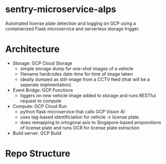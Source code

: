 # sentry-microservice-alps
Automated license plate detection and logging on GCP using a containerized Flask microservice and serverless storage trigger.

# Architecture 
- Storage: GCP Cloud Storage
    - simple storage dump for one-shot images of a vehicle
    - filename hardcodes date-time for time of image taken
    - ideally dumped as still-image from a CCTV feed (that will be a seperate implmentation) 
- Event Bridge: GCP Functions
    - tiggers on new vehicle image added to storage and runs RESTful request to compute 
- Compute: GCP Cloud Run 
    - python flask microservice that calls GCP Vision AI
    - uses tag-based identificiation for vehicle -> license plate. 
    - does remapping to ortogonal axis to Singapore-based proporotions of license plate and runs OCR for license plate extraction 
- Build server: GCP Build

# Repo Structure
<pending>
